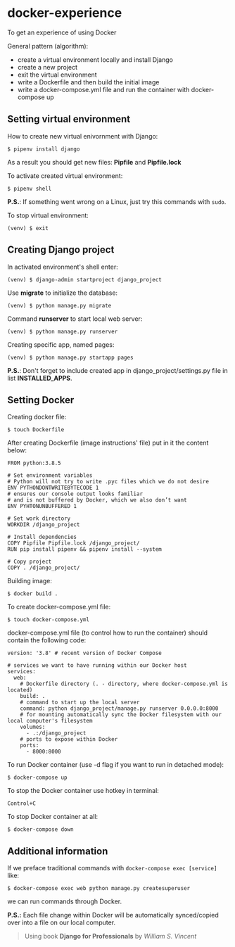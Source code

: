 # docker-experience
To get an experience of using Docker

General pattern (algorithm):
- create a virtual environment locally and install Django
- create a new project
- exit the virtual environment
- write a Dockerfile and then build the initial image
- write a docker-compose.yml file and run the container with docker-compose up

## Setting virtual environment
How to create new virtual enivornment with Django:

`$ pipenv install django`

As a result you should get new files: **Pipfile** and **Pipfile.lock**

To activate created virtual environment:

`$ pipenv shell`

**P.S.**: If something went wrong on a Linux, just try this commands with `sudo`.

To stop virtual environment:

`(venv) $ exit `

## Creating Django project
In activated environment's shell enter:

`(venv) $ django-admin startproject django_project`

Use **migrate** to initialize the database:

`(venv) $ python manage.py migrate`

Command **runserver** to start local web server:

`(venv) $ python manage.py runserver`

Creating specific app, named pages:

`(venv) $ python manage.py startapp pages`

**P.S.**: Don't forget to include created app in django_project/settings.py file in list **INSTALLED_APPS**.

## Setting Docker
Creating docker file:

`$ touch Dockerfile`

After creating Dockerfile (image instructions' file) put in it the content below:

```# Pull base image
FROM python:3.8.5

# Set environment variables
# Python will not try to write .pyc files which we do not desire
ENV PYTHONDONTWRITEBYTECODE 1
# ensures our console output looks familiar 
# and is not buffered by Docker, which we also don’t want
ENV PYHTONUNBUFFERED 1

# Set work directory
WORKDIR /django_project

# Install dependencies
COPY Pipfile Pipfile.lock /django_project/
RUN pip install pipenv && pipenv install --system

# Copy project
COPY . /django_project/
```

Building image:

`$ docker build .`

To create docker-compose.yml file:

`$ touch docker-compose.yml`

docker-compose.yml file (to control how to run the container) should contain the following code:

```
version: '3.8' # recent version of Docker Compose

# services we want to have running within our Docker host
services:
  web:
    # Dockerfile directory (. - directory, where docker-compose.yml is located)
    build: .
    # command to start up the local server
    command: python django_project/manage.py runserver 0.0.0.0:8000
    # for mounting automatically sync the Docker filesystem with our local computer's filesystem
    volumes:
      - .:/django_project
    # ports to expose within Docker
    ports:
      - 8000:8000
```

To run Docker container (use -d flag if you want to run in detached mode):

`$ docker-compose up`

To stop the Docker container use hotkey in terminal:

`Control+C`

To stop Docker container at all:

`$ docker-compose down`

## Additional information
If we preface traditional commands with `docker-compose exec [service]` like:

`$ docker-compose exec web python manage.py createsuperuser`

we can run commands through Docker.

**P.S.:** Each file change within Docker will be automatically synced/copied over into a file on our local computer. 

> Using book **Django for Professionals** by _William S. Vincent_
